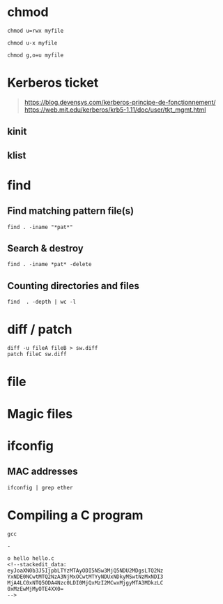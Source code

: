 # chmod
```shell
chmod u=rwx myfile
```
```shell
chmod u-x myfile
```
```shell
chmod g,o=u myfile
```

# Kerberos ticket
> https://blog.devensys.com/kerberos-principe-de-fonctionnement/
> https://web.mit.edu/kerberos/krb5-1.11/doc/user/tkt_mgmt.html
## kinit
## klist
# find 
## Find matching pattern file(s)
```shell
find . -iname "*pat*"
```
## Search & destroy
```shell
find . -iname *pat* -delete
```
## Counting directories and files
```shell
find  . -depth | wc -l
```

# diff / patch
```shell
diff -u fileA fileB > sw.diff
patch fileC sw.diff
```
# file
# Magic files
# ifconfig
## MAC addresses 
```shell
ifconfig | grep ether
```
# Compiling a C program
```shell
gcc

-

o hello hello.c
<!--stackedit_data:
eyJoaXN0b3J5IjpbLTYzMTAyODI5NSw3MjQ5NDU2MDgsLTQ2Nz
YxNDE0NCwtMTQ2NzA3NjMxOCwtMTYyNDUxNDkyMSwtNzMxNDI3
MjA4LC0xNTQ5ODA4Nzc0LDI0MjQxMzI2MCwxMjgyMTA3MDkzLC
0xMzEwMjMyOTE4XX0=
-->